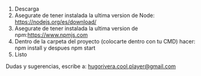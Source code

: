 1. Descarga
2. Asegurate de tener instalada la ultima version de Node: https://nodejs.org/es/download/
3. Asegurate de tener instalada la ultima version de npm:https://www.npmjs.com
4. Dentro de la carpeta del proyecto (colocarte dentro con tu CMD) hacer: npm install y despues npm start
5. Listo

Dudas y sugerencias, escribe a: hugorivera.cool.player@gmail.com
